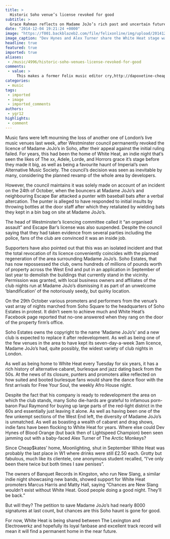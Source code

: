 ```yaml
---
title: >
  Historic Soho venue’s license revoked for good
subtitle: >
  Grace Rahman reflects on Madame JoJo’s rich past and uncertain future
date: "2014-12-04 19:21:24 +0000"
image: "https://f001.backblazeb2.com/file/felixonline/img/upload/201412041921-cj914-alex.jpg"
image_caption: "Dev Hynes and Alex Turner share the White Heat stage way back in 2008 for the Falling Off Lavender B"
headline: true
featured: true
imported: true
aliases:
 - /music/4996/historic-soho-venues-license-revoked-for-good
comments:
 - value: >
     This makes a former Felix music editor cry,http://dapoxetine-cheapestpricepriligy.com/ - Dapoxetine Buy Doxycycline http://furosemide-lasixonline.net/,http://dapoxetine-cheapestpricepriligy.com/ - Priligy Dapoxetine Doxycycline Buy Online http://furosemide-lasixonline.net/,I every time spent my half an hour to read this weblog's articles or reviews all the time along with a cup of coffee. <br>nike air revolution pas cher http://www.thurgovia.ch/detail/spip.php?fr-nike-air-revolution-pas-cher-2267.html,Whats up very cool blog!! Guy .. Excellent .. Wonderful .. I will bookmark your blog and take the feeds also? I'm happy to find so many helpful info right here within the put up, we want develop extra strategies in this regard, thanks for sharing. . . . . . <br>nike air max apc http://www.aasti.fr/?fr-nike-air-max-apc-860.html
categories:
 - music
tags:
 - imported
 - image
 - imported_comments
authors:
 - ygr12
highlights:
 - comment
---
```


Music fans were left mourning the loss of another one of London’s live music venues last week, after Westminster council permanently revoked the licence of Madame JoJo’s in Soho, after their appeal against the initial ruling failed. For years, this had been the home of White Heat, an indie night that’s seen the likes of The xx, Adele, Lorde, and Horrors grace it’s stage before they made it big, as well as being a favourite haunt of Imperial’s own Alternative Music Society. The council’s decision was seen as inevitable by many, considering the planned revamp of the whole area by developers.

However, the council maintains it was solely made on account of an incident on the 24th of October, when the bouncers at Madame JoJo’s and neighbouring Escape Bar attacked a punter with baseball bats after a verbal altercation. The punter is alleged to have responded to initial insults by throwing bottles at the door staff after which they retaliated by wielding bats they kept in a bin bag on site at Madame JoJo’s.

The head of Westminster’s licencing committee called it “an organised assault” and Escape Bar’s license was also suspended. Despite the council saying that they had taken evidence from several parties including the police, fans of the club are convinced it was an inside job.

Supporters have also pointed out that this was an isolated incident and that the total revocation of its licence conveniently coincides with the planned regeneration of the area surrounding Madame JoJo’s. Soho Estates, that has now repossessed the club, owns hundreds of millions of pounds worth of property across the West End and put in an application in September of last year to demolish the buildings that currently stand in the vicinity. Permission was granted, with local business owners and affiliates of the club nights run at Madame JoJo’s dismissing it as part of an unwelcome ‘blandification’ of the notoriously seedy, but quirky location.

On the 29th October various promoters and performers from the venue’s vast array of nights marched from Soho Square to the headquarters of Soho Estates in protest. It didn’t seem to achieve much and White Heat’s Facebook page reported that no-one answered when they rang on the door of the property firm’s office.

Soho Estates owns the copyright to the name ‘Madame JoJo’s’ and a new club is expected to replace it after redevelopment. As well as being one of the few venues in the area to have kept its seven-day-a-week 3am licence, Madame JoJo’s had, quite possibly, the widest variety of club nights in London.

As well as being home to White Heat every Tuesday for six years, it has a rich history of alternative cabaret, burlesque and jazz dating back from the 50s. At the news of its closure, punters and promoters alike reflected on how suited and booted burlesque fans would share the dance floor with the first arrivals for Free Your Soul, the weekly Afro House night.

Despite the fact that his company is ready to redevelopment the area on which the club stands, many Soho die-hards are grateful to infamous porn-baron Paul Raymond for buying up large parts of the red-light district in the 60s and essentially just leaving it alone. As well as having been one of the few unkempt sections of the West End left, the diversity of Madame JoJo’s is unmatched. As well as boasting a wealth of cabaret and drag shows, indie fans have been flocking to White Heat for years. Where else could Dev Hynes of Blood Orange (but back then of Lightspeed Champion) been seen jamming out with a baby-faced Alex Turner of The Arctic Monkeys?

Since Cheap$kates’ home, Moonlighting, shut in September White Heat was probably the last place in W1 where drinks were still £2.50 each. Grotty but fabulous, much like its clientele, one anonymous student recalled, “I’ve only been there twice but both times I saw penises”.

The owners of Banquet Records in Kingston, who run New Slang, a similar indie night showcasing new bands, showed support for White Heat promoters Marcus Harris and Matty Hall, saying “Chances are New Slang wouldn’t exist without White Heat. Good people doing a good night. They’ll be back.”

But will they? The petition to save Madame JoJo’s had nearly 8000 signatures at last count, but chances are this Soho haunt is gone for good.

For now, White Heat is being shared between The Lexington and Electrowerkz and hopefully its loyal fanbase and excellent track record will mean it will find a permanent home in the near future.
